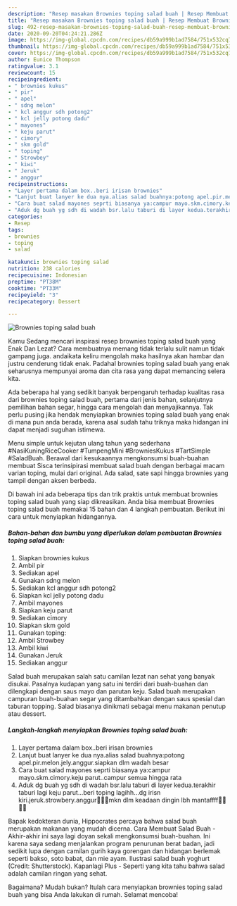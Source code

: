 ```yaml
---
description: "Resep masakan Brownies toping salad buah | Resep Membuat Brownies toping salad buah Yang Lezat Sekali"
title: "Resep masakan Brownies toping salad buah | Resep Membuat Brownies toping salad buah Yang Lezat Sekali"
slug: 492-resep-masakan-brownies-toping-salad-buah-resep-membuat-brownies-toping-salad-buah-yang-lezat-sekali
date: 2020-09-20T04:24:21.286Z
image: https://img-global.cpcdn.com/recipes/db59a999b1ad7584/751x532cq70/brownies-toping-salad-buah-foto-resep-utama.jpg
thumbnail: https://img-global.cpcdn.com/recipes/db59a999b1ad7584/751x532cq70/brownies-toping-salad-buah-foto-resep-utama.jpg
cover: https://img-global.cpcdn.com/recipes/db59a999b1ad7584/751x532cq70/brownies-toping-salad-buah-foto-resep-utama.jpg
author: Eunice Thompson
ratingvalue: 3.1
reviewcount: 15
recipeingredient:
- " brownies kukus"
- " pir"
- " apel"
- " sdng melon"
- " kcl anggur sdh potong2"
- " kcl jelly potong dadu"
- " mayones"
- " keju parut"
- " cimory"
- " skm gold"
- " toping"
- " Strowbey"
- " kiwi"
- " Jeruk"
- " anggur"
recipeinstructions:
- "Layer pertama dalam box..beri irisan brownies"
- "Lanjut buat lanyer ke dua nya.alias salad buahnya:potong apel.pir.melon.jely.anggur.siapkan dlm wadah besar"
- "Cara buat salad mayones seprti biasanya ya:campur mayo.skm.cimory.keju parut..campur semua hingga rata"
- "Aduk dg buah yg sdh di wadah bsr.lalu taburi di layer kedua.terakhir taburi lagi keju parut...beri toping lagihh...dg irisn kiri.jeruk.strowbery.anggur🤤🤤🤤mkn dlm keadaan dingin lbh mantaffff🤤🤤🤤🤤"
categories:
- Resep
tags:
- brownies
- toping
- salad

katakunci: brownies toping salad 
nutrition: 238 calories
recipecuisine: Indonesian
preptime: "PT38M"
cooktime: "PT33M"
recipeyield: "3"
recipecategory: Dessert

---
```



![Brownies toping salad buah](https://img-global.cpcdn.com/recipes/db59a999b1ad7584/751x532cq70/brownies-toping-salad-buah-foto-resep-utama.jpg)

Kamu Sedang mencari inspirasi resep brownies toping salad buah yang Enak Dan Lezat? Cara membuatnya memang tidak terlalu sulit namun tidak gampang juga. andaikata keliru mengolah maka hasilnya akan hambar dan justru cenderung tidak enak. Padahal brownies toping salad buah yang enak seharusnya mempunyai aroma dan cita rasa yang dapat memancing selera kita.

Ada beberapa hal yang sedikit banyak berpengaruh terhadap kualitas rasa dari brownies toping salad buah, pertama dari jenis bahan, selanjutnya pemilihan bahan segar, hingga cara mengolah dan menyajikannya. Tak perlu pusing jika hendak menyiapkan brownies toping salad buah yang enak di mana pun anda berada, karena asal sudah tahu triknya maka hidangan ini dapat menjadi suguhan istimewa.

Menu simple untuk kejutan ulang tahun yang sederhana #NasiKuningRiceCooker #TumpengMini #BrowniesKukus #TartSimple #SaladBuah. Berawal dari kesukaannya mengkonsumsi buah-buahan membuat Sisca terinsipirasi membuat salad buah dengan berbagai macam varian toping, mulai dari original. Ada salad, sate sapi hingga brownies yang tampil dengan aksen berbeda.


Di bawah ini ada beberapa tips dan trik praktis untuk membuat brownies toping salad buah yang siap dikreasikan. Anda bisa membuat Brownies toping salad buah memakai 15 bahan dan 4 langkah pembuatan. Berikut ini cara untuk menyiapkan hidangannya.

<!--inarticleads1-->

##### Bahan-bahan dan bumbu yang diperlukan dalam pembuatan Brownies toping salad buah:

1. Siapkan  brownies kukus
1. Ambil  pir
1. Sediakan  apel
1. Gunakan  sdng melon
1. Sediakan  kcl anggur sdh potong2
1. Siapkan  kcl jelly potong dadu
1. Ambil  mayones
1. Siapkan  keju parut
1. Sediakan  cimory
1. Siapkan  skm gold
1. Gunakan  toping:
1. Ambil  Strowbey
1. Ambil  kiwi
1. Gunakan  Jeruk
1. Sediakan  anggur


Salad buah merupakan salah satu camilan lezat nan sehat yang banyak disukai. Pasalnya kudapan yang satu ini terdiri dari buah-buahan dan dilengkapi dengan saus mayo dan parutan keju. Salad buah merupakan campuran buah-buahan segar yang ditambahkan dengan saus spesial dan taburan topping. Salad biasanya dinikmati sebagai menu makanan penutup atau dessert. 

<!--inarticleads2-->

##### Langkah-langkah menyiapkan Brownies toping salad buah:

1. Layer pertama dalam box..beri irisan brownies
1. Lanjut buat lanyer ke dua nya.alias salad buahnya:potong apel.pir.melon.jely.anggur.siapkan dlm wadah besar
1. Cara buat salad mayones seprti biasanya ya:campur mayo.skm.cimory.keju parut..campur semua hingga rata
1. Aduk dg buah yg sdh di wadah bsr.lalu taburi di layer kedua.terakhir taburi lagi keju parut...beri toping lagihh...dg irisn kiri.jeruk.strowbery.anggur🤤🤤🤤mkn dlm keadaan dingin lbh mantaffff🤤🤤🤤🤤


Bapak kedokteran dunia, Hippocrates percaya bahwa salad buah merupakan makanan yang mudah dicerna. Cara Membuat Salad Buah - Akhir-akhir ini saya lagi doyan sekali mengkonsumsi buah-buahan. Ini karena saya sedang menjalankan program penurunan berat badan, jadi sedikit lupa dengan camilan gurih kaya gorengan dan hidangan berlemak seperti bakso, soto babat, dan mie ayam. Ilustrasi salad buah yoghurt (Credit: Shutterstock). Kapanlagi Plus - Seperti yang kita tahu bahwa salad adalah camilan ringan yang sehat. 

Bagaimana? Mudah bukan? Itulah cara menyiapkan brownies toping salad buah yang bisa Anda lakukan di rumah. Selamat mencoba!

